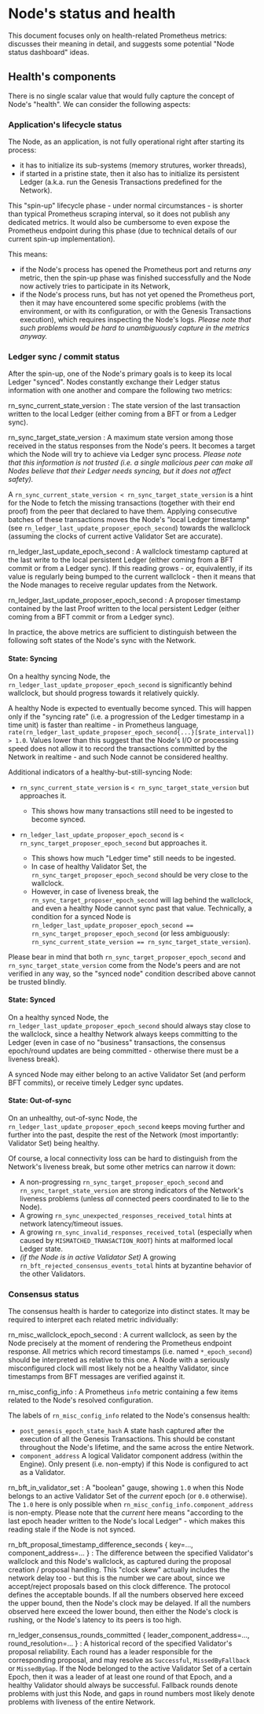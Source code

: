 # Node's status and health

This document focuses only on health-related Prometheus metrics: discusses their meaning in detail,
and suggests some potential "Node status dashboard" ideas.

## Health's components

There is no single scalar value that would fully capture the concept of Node's "health". We can
consider the following aspects:

### Application's lifecycle status

The Node, as an application, is not fully operational right after starting its process:
- it has to initialize its sub-systems (memory strutures, worker threads),
- if started in a pristine state, then it also has to initialize its persistent Ledger (a.k.a. run 
  the Genesis Transactions predefined for the Network).

This "spin-up" lifecycle phase - under normal circumstances - is shorter than typical Prometheus
scraping interval, so it does not publish any dedicated metrics. It would also be cumbersome to even
expose the Prometheus endpoint during this phase (due to technical details of our current spin-up
implementation).

This means:
- if the Node's process has opened the Prometheus port and returns _any_ metric, then the spin-up
  phase was finished successfully and the Node now actively tries to participate in its Network,
- if the Node's process runs, but has not yet opened the Prometheus port, then it may have
  encountered some specific problems (with the environment, or with its configuration, or with the
  Genesis Transactions execution), which requires inspecting the Node's logs.
  _Please note that such problems would be hard to unambiguously capture in the metrics anyway._

### Ledger sync / commit status

After the spin-up, one of the Node's primary goals is to keep its local Ledger "synced". Nodes
constantly exchange their Ledger status information with one another and compare the following two
metrics:

rn_sync_current_state_version
: The state version of the last transaction written to the local Ledger (either coming from a BFT
  or from a Ledger sync).

rn_sync_target_state_version
: A maximum state version among those received in the status responses from the Node's peers. It
  becomes a target which the Node will try to achieve via Ledger sync process. _Please note that
  this information is not trusted (i.e. a single malicious peer can make all Nodes believe that
  their Ledger needs syncing, but it does not affect safety)._

A `rn_sync_current_state_version < rn_sync_target_state_version` is a hint for the Node to fetch
the missing transactions (together with their end proof) from the peer that declared to have them.
Applying consecutive batches of these transactions moves the Node's "local Ledger timestamp" (see
`rn_ledger_last_update_proposer_epoch_second`) towards the wallclock (assuming the clocks of current
active Validator Set are accurate).

rn_ledger_last_update_epoch_second
: A wallclock timestamp captured at the last write to the local persistent Ledger (either coming
from a BFT commit or from a Ledger sync). If this reading grows - or, equivalently, if its value
is regularly being bumped to the current wallclock - then it means that the Node manages to
receive regular updates from the Network.

rn_ledger_last_update_proposer_epoch_second
: A proposer timestamp contained by the last Proof written to the local persistent Ledger (either
coming from a BFT commit or from a Ledger sync).

In practice, the above metrics are sufficient to distinguish between the following soft states of
the Node's sync with the Network.

#### State: Syncing

On a healthy syncing Node, the `rn_ledger_last_update_proposer_epoch_second` is significantly
behind wallclock, but should progress towards it relatively quickly.

A healthy Node is expected to eventually become synced. This will happen only if the "syncing rate"
(i.e. a progression of the Ledger timestamp in a time unit) is faster than realtime - in Prometheus
language, `rate(rn_ledger_last_update_proposer_epoch_second{...}[$rate_interval]) > 1.0`.
Values lower than this suggest that the Node's I/O or processing speed does not allow it to record
the transactions committed by the Network in realtime - and such Node cannot be considered healthy.

Additional indicators of a healthy-but-still-syncing Node:

- `rn_sync_current_state_version` is `< rn_sync_target_state_version` but approaches it.
  - This shows how many transactions still need to be ingested to become synced.

- `rn_ledger_last_update_proposer_epoch_second` is `< rn_sync_target_proposer_epoch_second` but
  approaches it.
  - This shows how much "Ledger time" still needs to be ingested.
  - In case of healthy Validator Set, the `rn_sync_target_proposer_epoch_second` should be very
    close to the wallclock.
  - However, in case of liveness break, the `rn_sync_target_proposer_epoch_second` will lag behind
    the wallclock, and even a healthy Node cannot sync past that value. Technically, a condition for
    a synced Node is `rn_ledger_last_update_proposer_epoch_second == rn_sync_target_proposer_epoch_second`
    (or less ambiguously: `rn_sync_current_state_version == rn_sync_target_state_version`).

Please bear in mind that both `rn_sync_target_proposer_epoch_second` and `rn_sync_target_state_version`
come from the Node's peers and are not verified in any way, so the "synced node" condition described
above cannot be trusted blindly.

#### State: Synced

On a healthy synced Node, the `rn_ledger_last_update_proposer_epoch_second` should always stay
close to the wallclock, since a healthy Network always keeps committing to the Ledger (even in case
of no "business" transactions, the consensus epoch/round updates are being committed - otherwise
there must be a liveness break).

A synced Node may either belong to an active Validator Set (and perform BFT commits), or receive
timely Ledger sync updates.

#### State: Out-of-sync

On an unhealthy, out-of-sync Node, the `rn_ledger_last_update_proposer_epoch_second` keeps moving
further and further into the past, despite the rest of the Network (most importantly: Validator Set)
being healthy.

Of course, a local connectivity loss can be hard to distinguish from the Network's liveness break,
but some other metrics can narrow it down:

- A non-progressing `rn_sync_target_proposer_epoch_second` and `rn_sync_target_state_version` are
  strong indicators of the Network's liveness problems (unless _all_ connected peers coordinated to 
  lie to the Node).
- A growing `rn_sync_unexpected_responses_received_total` hints at network latency/timeout issues.
- A growing `rn_sync_invalid_responses_received_total` (especially when caused by
  `MISMATCHED_TRANSACTION_ROOT`) hints at malformed local Ledger state.
- _(if the Node is in active Validator Set)_ A growing `rn_bft_rejected_consensus_events_total`
  hints at byzantine behavior of the other Validators.

### Consensus status

The consensus health is harder to categorize into distinct states. It may be required to interpret
each related metric individually: 

rn_misc_wallclock_epoch_second
: A current wallclock, as seen by the Node precisely at the moment of rendering the Prometheus
endpoint response. All metrics which record timestamps (i.e. named `*_epoch_second`) should be
interpreted as relative to this one. A Node with a seriously misconfigured clock will most
likely not be a healthy Validator, since timestamps from BFT messages are verified against it.

rn_misc_config_info
: A Prometheus `info` metric containing a few items related to the Node's resolved configuration.

The labels of `rn_misc_config_info` related to the Node's consensus health:
- `post_genesis_epoch_state_hash`
  A state hash captured after the execution of all the Genesis Transactions. This should be constant
  throughout the Node's lifetime, and the same across the entire Network. 
- `component_address`
  A logical Validator component address (within the Engine). Only present (i.e. non-empty) if this
  Node is configured to act as a Validator.

rn_bft_in_validator_set
: A "boolean" gauge, showing `1.0` when this Node belongs to an active Validator Set of the
_current_ epoch (or `0.0` otherwise).
The `1.0` here is only possible when `rn_misc_config_info.component_address` is non-empty.
Please note that the _current_ here means "according to the
last epoch header written to the Node's local Ledger" - which makes this reading stale if the Node
is not synced.

rn_bft_proposal_timestamp_difference_seconds { key=..., component_address=... }
: The difference between the specified Validator's wallclock and this Node's wallclock, as captured
during the proposal creation / proposal handling.
This "clock skew" actually includes the network delay too - but this is the number we care about,
since we accept/reject proposals based on this clock difference. The protocol defines the acceptable
bounds.
If all the numbers observed here exceed the upper bound, then the Node's clock may be delayed.
If all the numbers observed here exceed the lower bound, then either the Node's clock is rushing, or
the Node's latency to its peers is too high.

rn_ledger_consensus_rounds_committed { leader_component_address=..., round_resolution=... }
: A historical record of the specified Validator's proposal reliability. Each round has a leader
responsible for the corresponding proposal, and may resolve as `Successful`, `MissedByFallback` or
`MissedByGap`. If the Node belonged to the active Validator Set of a certain Epoch, then it was a
leader of at least one round of that Epoch, and a healthy Validator should always be successful.
Fallback rounds denote problems with just this Node, and gaps in round numbers most likely denote
problems with liveness of the entire Network.
